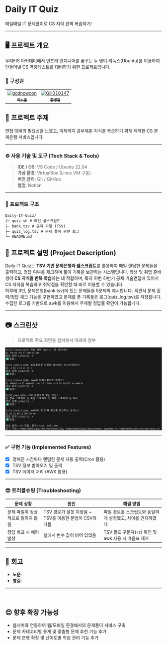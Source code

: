 # Daily IT Quiz
 매일매일 IT 문제풀이로 CS 지식 완벽 복습하기!

---

## 🖥️ 프로젝트 개요
우리FIS 아카데미에서 인프라 엔지니어를 꿈꾸는 두 명이 리눅스(Ubuntu)를 이용하여 만들어낸 CS 역량테스트를 대비하기 위한 프로젝트입니다.
### 👥 구성원
<table align="center">
  <tr>
    <td align="center">
       <a href="https://github.com/GodNowoon">
        <img src="https://github.com/GodNowoon.png" width="100px;" alt="godnowoon"/><br />
        <sub><b>이노운</b></sub>
      </a>
    </td>
    <td align="center">
      <a href="https://github.com/Gill010147">
        <img src="https://github.com/Gill010147.png" width="100px;" alt="Gill010147"/><br />
        <sub><b>황병길</b></sub>
      </a>
    </td>
  </tr>
</table>

## 📝 프로젝트 주제
면접 대비의 필요성을 느꼈고, 이제까지 공부해온 지식을 복습하기 위해 제작한 CS 문제은행 서비스입니다.

---

### ⚙ 사용 기술 및 도구 (Tech Stack & Tools)

> **IDE / OS**: VS Code / Ubuntu 22.04 <br>
> **가상 환경**: VirtualBox (Linux VM 구동) <br>
> **버전 관리**: Git / GitHub <br>
> **협업**: Notion <br>

---

### 📝 프로젝트 구조
```
Daily-IT-Quiz/
├─ quiz.sh # 메인 쉘스크립트
├─ bank.tsv # 문제 파일 (TSV)
├─ quiz_log.tsv # 문제 풀이 관련 로그
└─ README.md
```

## 📂 프로젝트 설명 (Project Description)

Daily IT Quiz는 **TSV 기반 문제은행과 쉘스크립트**를 활용하여 매일 랜덤한 문제들을 출력하고, 정답 여부를 체크하며 풀이 기록을 보관하는 시스템입니다. 학생 및 취업 준비생이 **CS 지식을 반복 학습**하는 데 적합하며, 특히 이번 하반기 공채 기술면접에 있어서 CS 지식을 복습하고 취약점을 확인할 때 바로 이용할 수 있습니다.<br>
하루에 3번, 문제은행(bank.tsv)에 있는 문제들을 5문제씩 제시합니다. 객관식 문제 출력/정답 체크 기능을 구현하였고 문제를 푼 기록들은 로그(quiz_log.tsv)로 저장됩니다. <br>
수집한 로그를 기반으로 awk를 이용해서 주제별 정답률 확인이 가능합니다. <br>

---

## 📷 스크린샷

> 프로젝트 주요 화면을 캡처해서 아래에 첨부

![screenshot](./itquiz.png)

---

### ✅ 구현 기능 (Implemented Features)

- [x] 정해진 시간마다 랜덤한 문제 자동 출력(Cron 활용)
- [x] TSV 정보 받아오기 및 출력
- [x] TSV 데이터 처리 (AWK 활용)

---

### 😎 트러블슈팅 (Troubleshooting)

| 문제 상황 | 원인 | 해결 방법 |
|-----------|------|-----------|
| 문제 파일이 정상적으로 읽히지 않음 | TSV 경로가 잘못 지정됨 + TSV를 이용한 문법이 CSV와 다름 | 파일 경로를 스크립트와 동일하게 설정했고, 차이를 인지하였다 |
| 정답 비교 시 에러 발생 | 쉘에서 변수 값이 비어 있었음 | TSV 필드 구분자(`\t`) 확인 및 awk 사용 시 따옴표 제거 |

---

## 🧠 회고

- **노운**: 
- **병길**: 

---


<br>


## 😍 향후 확장 가능성

-  웹서버와 연동하여 웹/모바일 환경에서의 문제풀이 서비스 구축  
- 문제 카테고리별 통계 및 맞춤형 문제 추천 기능 추가  
- 문제 은행 확장 및 난이도별 학습 관리 기능 추가
